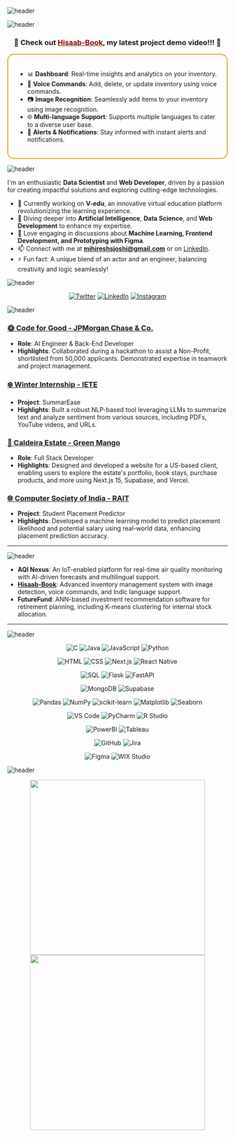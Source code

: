 

![header](https://capsule-render.vercel.app/api?type=soft&height=180&color=2A63B5&text=👋%20Hi,%20I'm%20Mihiresh%20Joshi&reversal=false&animation=fadeIn&fontSize=42&fontAlignY=42&descAlignY=76&section=footer&desc=🌟%20Aspiring%20Data%20Scientist%20|%20Web%20Development%20Enthusiast%20|%20Creative%20Mind%20🌟&descAlign=50&descSize=20&fontColor=fff)



![header](https://capsule-render.vercel.app/api?type=soft&color=273344&height=40&section=header&text=💥%20Featured%20Project&fontSize=24&fontColor=fff)



<div align="center">
  <h3><b>🌟 Check out <a href="https://drive.google.com/file/d/1d3tdiwibyG8vo5rodHP9lKB2UZIwhzYt/view?usp=drive_link" style="color: #8B0000;" align="center">Hisaab-Book</a>, my latest project demo video!!! 🌟</b></h3>
</div>

<div style="border: 2px solid #DAA520; padding: 20px; border-radius: 15px; margin-top: 10px;">
  <ul>
    <li>📊 <b>Dashboard</b>: Real-time insights and analytics on your inventory.</li>
    <li>🎤 <b>Voice Commands</b>: Add, delete, or update inventory using voice commands.</li>
    <li>📷 <b>Image Recognition</b>: Seamlessly add items to your inventory using image recognition.</li>
    <li>🌐 <b>Multi-language Support</b>: Supports multiple languages to cater to a diverse user base.</li>
    <li>🔔 <b>Alerts & Notifications</b>: Stay informed with instant alerts and notifications.</li>
  </ul>
</div>


<!-- <p align="center">
  <img src="https://komarev.com/ghpvc/?username=mihireshjoshi&label=Profile%20views&color=0e75b6&style=flat" alt="mihireshjoshi" /> 
</p>

<p align="center">
  <a href="https://github.com/mihireshjoshi"><img src="https://badges.pufler.dev/visits/mihireshjoshi/mihireshjoshi?color=blue&style=flat-square&logo=github"></a>
  <a href="https://github.com/mihireshjoshi"><img src="https://badges.pufler.dev/repos/mihireshjoshi?color=green&style=flat-square&logo=github"></a>
  <a href="https://github.com/mihireshjoshi"><img src="https://badges.pufler.dev/commits/monthly/mihireshjoshi?color=yellow&style=flat-square&logo=github"></a>
</p> -->



![header](https://capsule-render.vercel.app/api?type=soft&color=273344&height=40&section=header&text=🚀%20About%20Me&fontSize=24&fontColor=fff)

I'm an enthusiastic **Data Scientist** and **Web Developer**, driven by a passion for creating impactful solutions and exploring cutting-edge technologies. 
- 🔭 Currently working on **V-edu**, an innovative virtual education platform revolutionizing the learning experience.
- 🌱 Diving deeper into **Artificial Intelligence**, **Data Science**, and **Web Development** to enhance my expertise.
- 💬 Love engaging in discussions about **Machine Learning, Frontend Development, and Prototyping with Figma**.
- 📫 Connect with me at **mihireshsjoshi@gmail.com** or on [LinkedIn](https://www.linkedin.com/in/mihiresh-joshi-651423207/).
- ⚡ Fun fact: A unique blend of an actor and an engineer, balancing creativity and logic seamlessly!



![header](https://capsule-render.vercel.app/api?type=soft&color=273344&height=40&section=header&text=🌐%20Let's%20Connect&fontSize=24&fontColor=fff)

<p align="center">
  <a href="https://twitter.com/mihireshjoshi"><img src="https://img.shields.io/twitter/follow/mihireshjoshi?label=Follow&style=social" alt="Twitter"></a>
  <a href="https://linkedin.com/in/mihireshjoshi"><img src="https://img.shields.io/badge/-LinkedIn-blue?style=flat-square&logo=linkedin&logoColor=white" alt="LinkedIn"></a>
  <a href="https://instagram.com/mihireshjoshi"><img src="https://img.shields.io/badge/-Instagram-e4405f?style=flat-square&logo=instagram&logoColor=white" alt="Instagram"></a>
</p>



![header](https://capsule-render.vercel.app/api?type=soft&color=273344&height=40&section=header&text=📚%20Experience&fontSize=24&fontColor=fff)

### [🌞 Code for Good - JPMorgan Chase & Co.](https://www.linkedin.com/in/mihiresh-joshi-651423207/)
- **Role**: AI Engineer & Back-End Developer
- **Highlights**: Collaborated during a hackathon to assist a Non-Profit, shortlisted from 50,000 applicants. Demonstrated expertise in teamwork and project management.

### [❄️ Winter Internship - IETE](https://github.com/mihireshjoshi/SummarEase)
- **Project**: SummarEase
- **Highlights**: Built a robust NLP-based tool leveraging LLMs to summarize text and analyze sentiment from various sources, including PDFs, YouTube videos, and URLs.

### [🌿 Caldeira Estate - Green Mango](https://caldeira-estate.vercel.app)
- **Role**: Full Stack Developer
- **Highlights**: Designed and developed a website for a US-based client, enabling users to explore the estate's portfolio, book stays, purchase products, and more using Next.js 15, Supabase, and Vercel.

### [🌐 Computer Society of India - RAIT](https://github.com/mihireshjoshi/Student-Placement-Predictor)
- **Project**: Student Placement Predictor
- **Highlights**: Developed a machine learning model to predict placement likelihood and potential salary using real-world data, enhancing placement prediction accuracy.

---




![header](https://capsule-render.vercel.app/api?type=soft&color=273344&height=40&section=header&text=💡%20Top%20Projects&fontSize=24&fontColor=fff)

- **AQI Nexus**: An IoT-enabled platform for real-time air quality monitoring with AI-driven forecasts and multilingual support.
- **[Hisaab-Book](https://drive.google.com/file/d/1d3tdiwibyG8vo5rodHP9lKB2UZIwhzYt/view)**: Advanced inventory management system with image detection, voice commands, and Indic language support.
- **FutureFund**: ANN-based investment recommendation software for retirement planning, including K-means clustering for internal stock allocation.

---




![header](https://capsule-render.vercel.app/api?type=soft&color=273344&height=40&section=header&text=🔧%20Languages,%20Frameworks%20&%20Tools&fontSize=24&fontColor=fff)

<p align="center">
  <!-- Coding & Development -->
  <img src="https://img.shields.io/badge/C-A8B9CC?style=for-the-badge&logo=c&logoColor=white" alt="C">
  <img src="https://img.shields.io/badge/Java-007396?style=for-the-badge&logo=java&logoColor=white" alt="Java">
  <img src="https://img.shields.io/badge/JavaScript-F7DF1E?style=for-the-badge&logo=javascript&logoColor=black" alt="JavaScript">
  <img src="https://img.shields.io/badge/Python-3776AB?style=for-the-badge&logo=python&logoColor=white" alt="Python">
</p>

<p align="center">
  <!-- Client -->
  <img src="https://img.shields.io/badge/HTML-E34F26?style=for-the-badge&logo=html5&logoColor=white" alt="HTML">
  <img src="https://img.shields.io/badge/CSS-1572B6?style=for-the-badge&logo=css3&logoColor=white" alt="CSS">
  <img src="https://img.shields.io/badge/Next.js-000000?style=for-the-badge&logo=next.js&logoColor=white" alt="Next.js">
  <img src="https://img.shields.io/badge/React_Native-20232A?style=for-the-badge&logo=react&logoColor=61DAFB" alt="React Native">
</p>


<p align="center">
  <!-- Server -->
  <img src="https://img.shields.io/badge/SQL-4479A1?style=for-the-badge&logo=MySQL&logoColor=white" alt="SQL">
  <img src="https://img.shields.io/badge/Flask-000000?style=for-the-badge&logo=flask&logoColor=white" alt="Flask">
  <img src="https://img.shields.io/badge/FastAPI-009688?style=for-the-badge&logo=fastapi&logoColor=white" alt="FastAPI">
</p>


<p align="center">
  <!-- Server -->
  <img src="https://img.shields.io/badge/MongoDB-47A248?style=for-the-badge&logo=mongodb&logoColor=white" alt="MongoDB">
  <img src="https://img.shields.io/badge/Supabase-3ECF8E?style=for-the-badge&logo=supabase&logoColor=white" alt="Supabase">
</p>


<p align="center">
  <!-- Machine Learning -->
  <img src="https://img.shields.io/badge/Pandas-150458?style=for-the-badge&logo=pandas&logoColor=white" alt="Pandas">
  <img src="https://img.shields.io/badge/NumPy-013243?style=for-the-badge&logo=numpy&logoColor=white" alt="NumPy">
  <img src="https://img.shields.io/badge/scikit--learn-F7931E?style=for-the-badge&logo=scikit-learn&logoColor=white" alt="scikit-learn">
  <img src="https://img.shields.io/badge/Matplotlib-007ACC?style=for-the-badge&logo=Matplotlib&logoColor=white" alt="Matplotlib">
  <img src="https://img.shields.io/badge/Seaborn-3776AB?style=for-the-badge&logo=Seaborn&logoColor=white" alt="Seaborn">
</p>



<p align="center">
  <!-- IDEs -->
  <img src="https://img.shields.io/badge/VS%20Code-007ACC?style=for-the-badge&logo=visual-studio-code&logoColor=white" alt="VS Code">
  <img src="https://img.shields.io/badge/PyCharm-000000?style=for-the-badge&logo=pycharm&logoColor=white" alt="PyCharm">
  <img src="https://img.shields.io/badge/R%20Studio-75AADB?style=for-the-badge&logo=rstudio&logoColor=white" alt="R Studio">
</p>

<p align="center">
  <!-- Data Science & Analysis -->
  <img src="https://img.shields.io/badge/PowerBI-F2C811?style=for-the-badge&logo=power-bi&logoColor=black" alt="PowerBI">
  <img src="https://img.shields.io/badge/Tableau-E97627?style=for-the-badge&logo=tableau&logoColor=white" alt="Tableau">
</p>

<p align="center">
  <!-- Version Control and Project Management -->
  <img src="https://img.shields.io/badge/GitHub-100000?style=for-the-badge&logo=github&logoColor=white" alt="GitHub">
  <img src="https://img.shields.io/badge/Jira-0052CC?style=for-the-badge&logo=jira&logoColor=white" alt="Jira">
</p>

<p align="center">
  <!-- Designing & Prototyping -->
  <img src="https://img.shields.io/badge/Figma-F24E1E?style=for-the-badge&logo=figma&logoColor=white" alt="Figma">
  <img src="https://img.shields.io/badge/WIX%20Studio-0C6EFC?style=for-the-badge&logo=wix&logoColor=white" alt="WIX Studio">
</p>



![header](https://capsule-render.vercel.app/api?type=soft&color=273344&height=40&section=header&text=📈%20My%20GitHub%20Stats&fontSize=24&fontColor=fff)

<p align="center">
  <img src="https://github-readme-stats.vercel.app/api/top-langs/?username=mihireshjoshi&theme=algolia&hide_border=true&layout=compact" width="400">
  <img src="https://github-readme-stats.vercel.app/api?username=mihireshjoshi&show_icons=true&theme=algolia&hide_border=true" width="400">
</p>


